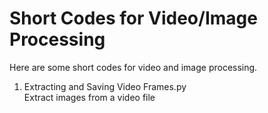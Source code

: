 # Short Codes for Video/Image Processing
Here are some short codes for video and image processing. 
1. Extracting and Saving Video Frames.py  
   Extract images from a video file
